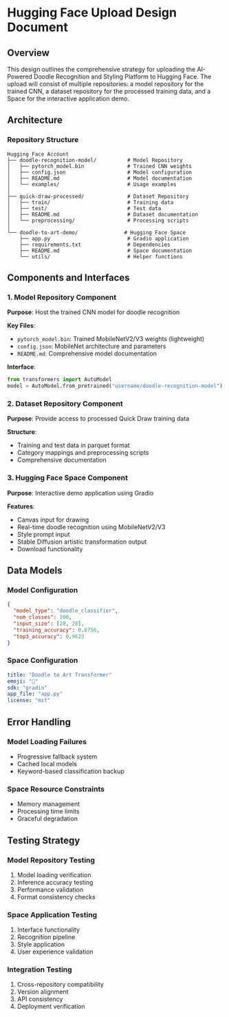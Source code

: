 # Hugging Face Upload Design Document

## Overview

This design outlines the comprehensive strategy for uploading the AI-Powered Doodle Recognition and Styling Platform to Hugging Face. The upload will consist of multiple repositories: a model repository for the trained CNN, a dataset repository for the processed training data, and a Space for the interactive application demo.

## Architecture

### Repository Structure

```
Hugging Face Account
├── doodle-recognition-model/          # Model Repository
│   ├── pytorch_model.bin              # Trained CNN weights
│   ├── config.json                    # Model configuration  
│   ├── README.md                      # Model documentation
│   └── examples/                      # Usage examples
│
├── quick-draw-processed/              # Dataset Repository
│   ├── train/                         # Training data
│   ├── test/                          # Test data
│   ├── README.md                      # Dataset documentation
│   └── preprocessing/                 # Processing scripts
│
└── doodle-to-art-demo/               # Hugging Face Space
    ├── app.py                         # Gradio application
    ├── requirements.txt               # Dependencies
    ├── README.md                      # Space documentation
    └── utils/                         # Helper functions
```

## Components and Interfaces

### 1. Model Repository Component

**Purpose**: Host the trained CNN model for doodle recognition

**Key Files**:
- `pytorch_model.bin`: Trained MobileNetV2/V3 weights (lightweight)
- `config.json`: MobileNet architecture and parameters
- `README.md`: Comprehensive model documentation

**Interface**:
```python
from transformers import AutoModel
model = AutoModel.from_pretrained("username/doodle-recognition-model")
```

### 2. Dataset Repository Component  

**Purpose**: Provide access to processed Quick Draw training data

**Structure**:
- Training and test data in parquet format
- Category mappings and preprocessing scripts
- Comprehensive documentation

### 3. Hugging Face Space Component

**Purpose**: Interactive demo application using Gradio

**Features**:
- Canvas input for drawing
- Real-time doodle recognition using MobileNetV2/V3
- Style prompt input
- Stable Diffusion artistic transformation output
- Download functionality

## Data Models

### Model Configuration
```json
{
  "model_type": "doodle_classifier",
  "num_classes": 100,
  "input_size": [28, 28],
  "training_accuracy": 0.8756,
  "top3_accuracy": 0.9623
}
```

### Space Configuration
```yaml
title: "Doodle to Art Transformer"
emoji: "🎨"
sdk: "gradio"
app_file: "app.py"
license: "mit"
```

## Error Handling

### Model Loading Failures
- Progressive fallback system
- Cached local models
- Keyword-based classification backup

### Space Resource Constraints
- Memory management
- Processing time limits
- Graceful degradation

## Testing Strategy

### Model Repository Testing
1. Model loading verification
2. Inference accuracy testing
3. Performance validation
4. Format consistency checks

### Space Application Testing
1. Interface functionality
2. Recognition pipeline
3. Style application
4. User experience validation

### Integration Testing
1. Cross-repository compatibility
2. Version alignment
3. API consistency
4. Deployment verification
